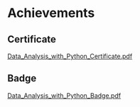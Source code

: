 

# Achievements
## Certificate
[Data_Analysis_with_Python_Certificate.pdf](https://prod-files-secure.s3.us-west-2.amazonaws.com/03e82b26-cccb-4906-bb56-adabcbdc0655/1aa3a050-2338-4a85-85d5-899bad17a31c/Data_Analysis_with_Python_Certificate.pdf?X-Amz-Algorithm=AWS4-HMAC-SHA256&X-Amz-Content-Sha256=UNSIGNED-PAYLOAD&X-Amz-Credential=ASIAZI2LB4665AOP2ET7%2F20250203%2Fus-west-2%2Fs3%2Faws4_request&X-Amz-Date=20250203T231335Z&X-Amz-Expires=3600&X-Amz-Security-Token=IQoJb3JpZ2luX2VjEAcaCXVzLXdlc3QtMiJIMEYCIQCMxX7YRwBfuOCGA1kLdYdmh0ur%2FHhWzIYcbZ6JYYfgVwIhANtLJPjrE0Q3TmzHJPGe2ihCWRsyCoX588%2FlI%2FvZWuZwKv8DCCAQABoMNjM3NDIzMTgzODA1IgwoSv3wrs%2FrQu%2FyRSIq3ANZMX4e%2FWlcW4q2HBNGvFKLOum%2Bm7nYshoWeUoiWhhrYKsjD7R1MVzEdJPMf5TtsEg2o%2Bx%2FLPluIjrWCQGl0vQ7Xa4%2B%2FnAx%2Fwd6iu7kpo%2FJP5KKmFdqKf1LcyIji018iAYcdPgvhz2AFegxlYuKerVpz57UPXEN6nDfJGCy5%2FAmg07UA0RQWcKz6Dq70MDCjteV2WB9LuhnvtFMnCFPafRwNBuyieHe4MjtsylUjXsOKj2kvGJZXMdbP39EBd9OYS3BixgPNrcdfb0LRLVR4UJqdUwCAtvliF%2B4T%2BzJumPZj3IiOhgOm%2B5yW%2FvBDchv9CCa%2BiHDlY%2FLNVZ7YHAlSxbYTM3mPlmsjcs3wmFsYMRGpWOibuT1LnRk%2BJvkxPakS01rqOdwE0uFym5yq795vvHi53DYONc42cx9h7T27j6a66IZ3BjfGS2J6z%2FPNjDNxbRospS4H5%2B5xBsdb33eT3%2FU1dO%2BivG%2BG601pyw0c%2F8KsTV1ZltW0uNULZCuVl%2FpkS52Tgfl1xS9S4%2FKuPhzL8s77WHlgoKgE7PDH7Q4HNOtUw8AJormlZdBZ6VP0tKvPDldBab2pSFUQXsAmKK6ZRKLAciskssQGCEsycRLXg51Hgx8njsXsdxvM3Xt6DDFlIW9BjqkAYSaHN7rzB%2BF65J61mCL4ZdS7Z08cS%2BNqLMYPZWNDOAwx%2BvmiUOrU4maDS1fYqqbcJKkD%2B%2F9F2gG2aaoTGODY73%2Fa2Pr3fItY28BYUc1GVFRMBVPbARm10Zda6CpahDWIHT4IGUYVVn0AVjaT1BC25FzhwvGgS4iv2GwfrnY90%2BuvyQn0LeS4tpQ5DxDVAya1afKhPomNNnubUpsyjvAveCPLg57&X-Amz-Signature=1e2997f94cb4f8fa934d1f56a5179efe7255431b019db28da996291433e5cd15&X-Amz-SignedHeaders=host&x-id=GetObject)
## Badge
[Data_Analysis_with_Python_Badge.pdf](https://prod-files-secure.s3.us-west-2.amazonaws.com/03e82b26-cccb-4906-bb56-adabcbdc0655/4fa9bcf8-b584-40dd-8775-c0bfadf6a6f0/Data_Analysis_with_Python_Badge.pdf?X-Amz-Algorithm=AWS4-HMAC-SHA256&X-Amz-Content-Sha256=UNSIGNED-PAYLOAD&X-Amz-Credential=ASIAZI2LB4665AOP2ET7%2F20250203%2Fus-west-2%2Fs3%2Faws4_request&X-Amz-Date=20250203T231335Z&X-Amz-Expires=3600&X-Amz-Security-Token=IQoJb3JpZ2luX2VjEAcaCXVzLXdlc3QtMiJIMEYCIQCMxX7YRwBfuOCGA1kLdYdmh0ur%2FHhWzIYcbZ6JYYfgVwIhANtLJPjrE0Q3TmzHJPGe2ihCWRsyCoX588%2FlI%2FvZWuZwKv8DCCAQABoMNjM3NDIzMTgzODA1IgwoSv3wrs%2FrQu%2FyRSIq3ANZMX4e%2FWlcW4q2HBNGvFKLOum%2Bm7nYshoWeUoiWhhrYKsjD7R1MVzEdJPMf5TtsEg2o%2Bx%2FLPluIjrWCQGl0vQ7Xa4%2B%2FnAx%2Fwd6iu7kpo%2FJP5KKmFdqKf1LcyIji018iAYcdPgvhz2AFegxlYuKerVpz57UPXEN6nDfJGCy5%2FAmg07UA0RQWcKz6Dq70MDCjteV2WB9LuhnvtFMnCFPafRwNBuyieHe4MjtsylUjXsOKj2kvGJZXMdbP39EBd9OYS3BixgPNrcdfb0LRLVR4UJqdUwCAtvliF%2B4T%2BzJumPZj3IiOhgOm%2B5yW%2FvBDchv9CCa%2BiHDlY%2FLNVZ7YHAlSxbYTM3mPlmsjcs3wmFsYMRGpWOibuT1LnRk%2BJvkxPakS01rqOdwE0uFym5yq795vvHi53DYONc42cx9h7T27j6a66IZ3BjfGS2J6z%2FPNjDNxbRospS4H5%2B5xBsdb33eT3%2FU1dO%2BivG%2BG601pyw0c%2F8KsTV1ZltW0uNULZCuVl%2FpkS52Tgfl1xS9S4%2FKuPhzL8s77WHlgoKgE7PDH7Q4HNOtUw8AJormlZdBZ6VP0tKvPDldBab2pSFUQXsAmKK6ZRKLAciskssQGCEsycRLXg51Hgx8njsXsdxvM3Xt6DDFlIW9BjqkAYSaHN7rzB%2BF65J61mCL4ZdS7Z08cS%2BNqLMYPZWNDOAwx%2BvmiUOrU4maDS1fYqqbcJKkD%2B%2F9F2gG2aaoTGODY73%2Fa2Pr3fItY28BYUc1GVFRMBVPbARm10Zda6CpahDWIHT4IGUYVVn0AVjaT1BC25FzhwvGgS4iv2GwfrnY90%2BuvyQn0LeS4tpQ5DxDVAya1afKhPomNNnubUpsyjvAveCPLg57&X-Amz-Signature=ced55bd5c0ad364d2af87d3e7a4680ee19d2001d6ee26ce335091af85c9fcf6f&X-Amz-SignedHeaders=host&x-id=GetObject)
